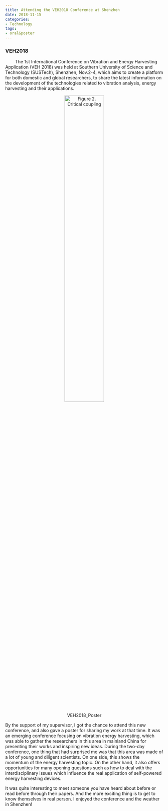 ```yaml
---
title: Attending the VEH2018 Conference at Shenzhen
date: 2018-11-15
categories:
- Technology
tags:
- oral&poster
---
```



### VEH2018
&nbsp;&nbsp;&nbsp;&nbsp;&nbsp;&nbsp;&nbsp; The 1st International Conference on Vibration and Energy Harvesting Application (VEH 2018) was held at Southern University of Science and Technology (SUSTech), Shenzhen, Nov.2-4, which aims to create a platform for both domestic and global researchers, to share the latest information on the development of the technologies related to vibration analysis, energy harvesting and their applications. 

<!--more-->

<div align="center">    
    <p><img src="http://tva1.sinaimg.cn/large/0060lm7Tly1g59tbi3a3jj30u016fhdx.jpg" alt="Figure 2. Critical coupling"  style="width:50%" />
    <p>VEH2018_Poster
</div>

By the support of my supervisor, I got the chance to attend this new conference, and also gave a poster for sharing my work at that time. It was an emerging conference focusing on vibration energy harvesting, which was able to gather the researchers in this area in mainland China for presenting their works and inspiring new ideas. During the two-day conference, one thing that had surprised me was that this area was made of a lot of young and diligent scientists. On one side, this shows the momentum of the energy harvesting topic. On the other hand, it also offers opportunities for many opening questions such as how to deal with the interdisciplinary issues which influence the real application of self-powered energy harvesting devices.

It was quite interesting to meet someone you have heard about before or read before through their papers. And the more exciting thing is to get to know themselves in real person. I enjoyed the conference and the weather in Shenzhen!




